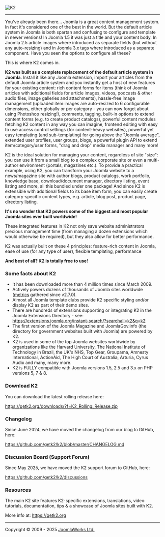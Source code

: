 ![K2](https://updates.getk2.org/images/k2_logo.png)
***

You've already been there... Joomla is a great content management system. In fact it's considered one of the best in the world. But the default article system in Joomla is both spartan and confusing to configure and template in newer versions! In Joomla 1.5 it was just a title and your content body. In Joomla 2.5 article images where introduced as separate fields (but without any auto-resizing) and in Joomla 3.x tags where introduced as a separate component. Have you seen the options to configure all these?

This is where K2 comes in.

**K2 was built as a complete replacement of the default article system in Joomla**. Install it like any Joomla extension, import your articles from the default Joomla article system and you instantly get a host of new features for your existing content: rich content forms for items (think of Joomla articles with additional fields for article images, videos, podcasts & other audio files, image galleries and attachments), hassle-free image management (uploaded item images are auto-resized to 6 configurable dimensions, either globally or per category - you can now forget about using Photoshop resizing!), comments, tagging, built-in options to extend content forms (e.g. to create product catalogs), powerful content modules fetching K2 content in any way you can imagine, frontend editing with easy to use access control settings (for content-heavy websites), powerful yet easy templating (and sub-templating) for going above the "Joomla average", extended user profiles, user groups, blogs, a powerful plugin API to extend item/category/user forms, "drag and drop" media manager and many more!

K2 is the ideal solution for managing your content, regardless of site "size": you can use it from a small blog to a complex corporate site or even a multi-author environment (portals, magazines etc.). To provide a practical example, using K2, you can transform your Joomla website to a news/magazine site with author blogs, product catalogs, work portfolio, knowledge base, download/document manager, directory listing, event listing and more, all this bundled under one package! And since K2 is extensible with additional fields to its base item form, you can easily create category-specific content types, e.g. article, blog post, product page, directory listing.

**It's no wonder that K2 powers some of the biggest and most popular Joomla sites ever built worldwide!**

These integrated features in K2 not only save website administrators precious management time (from managing a dozen extensions which would otherwise be required), but they also allow for better performance.

K2 was actually built on these 4 principles: feature-rich content in Joomla, ease of use (for any type of user), flexible templating, performance

**And best of all? K2 is totally free to use!**


### Some facts about K2
* It has been downloaded more than 4 million times since March 2009.
* Actively powers dozens of thousands of Joomla sites worldwide ([metrics](https://metrics.getk2.org) gathered since v2.7.0).
* Almost all Joomla template clubs provide K2 specific styling and/or display K2 as part of their demo sites.
* There are hundreds of extensions supporting or integrating K2 in the Joomla Extensions Directory - see: https://extensions.joomla.org/instant-search/?searchall=k2&q=k2
* The first version of the Joomla Magazine and JoomlaGov.info (the directory for government websites built with Joomla) are powered by K2.
* K2 is used in some of the top Joomla websites worldwide by organizations like the Harvard University, The National Institute of Technology in Brazil, the UK's NHS, Top Gear, Groupama, Amnesty International, ActionAid, The High Court of Australia, Arturia, Cyrus Audio and many, many more.
* K2 is FULLY compatible with Joomla versions 1.5, 2.5 and 3.x on PHP versions 5, 7 & 8.


### Download K2
You can download the latest rolling release here:

https://getk2.org/downloads/?f=K2_Rolling_Release.zip


### Changelog
Since June 2024, we have moved the changelog from our blog to GitHub, here:

https://github.com/getk2/k2/blob/master/CHANGELOG.md


### Discussion Board (Support Forum)
Since May 2025, we have moved the K2 support forum to GitHub, here:

https://github.com/getk2/k2/discussions


### Resources
The main K2 site features K2-specific extensions, translations, video tutorials, documentation, tips & a showcase of Joomla sites built with K2.

More info at: https://getk2.org

***

Copyright &copy; 2009 - 2025 [JoomlaWorks Ltd.](https://www.joomlaworks.net)
